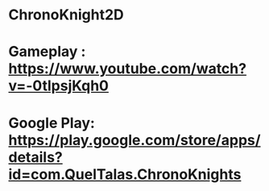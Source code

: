# ChronoKnight2D
# Gameplay : https://www.youtube.com/watch?v=-0tlpsjKqh0
# Google Play: https://play.google.com/store/apps/details?id=com.QuelTalas.ChronoKnights
